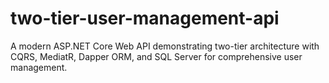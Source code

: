 # two-tier-user-management-api
A modern ASP.NET Core Web API demonstrating two-tier architecture with CQRS, MediatR, Dapper ORM, and SQL Server for comprehensive user management.
